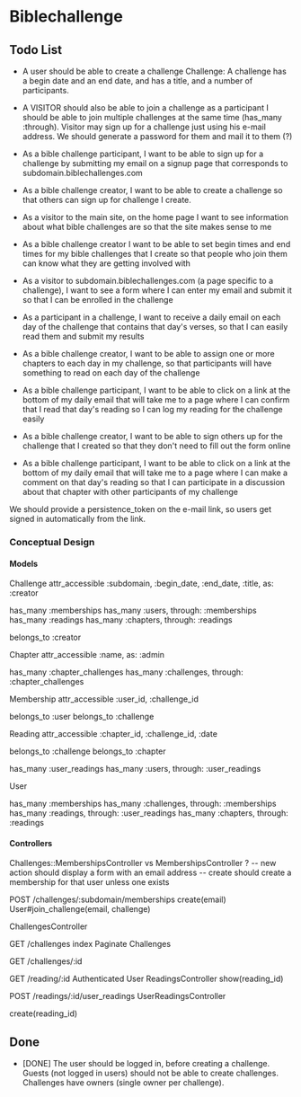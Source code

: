Biblechallenge
==

Todo List
--

- A user should be able to create a challenge
  Challenge: A challenge has a begin date and an end date, and has a
  title, and a number of participants.

- A VISITOR should also be able to join a challenge as a participant
  I should be able to join multiple challenges at the same time
  (has_many :through).
  Visitor may sign up for a challenge just using his e-mail address. We
should generate a password for them and mail it to them (?)
- As a bible challenge participant, I want to be able to sign up for a
  challenge by submitting my email on a signup page that corresponds to
  subdomain.biblechallenges.com

- As a bible challenge creator, I want to be able to create a challenge
  so that others can sign up for challenge I create.

- As a visitor to the main site, on the home page I want to see
  information about what bible challenges are so that the site makes
  sense to me

- As a bible challenge creator I want to be able to set begin times and
  end times for my bible challenges that I create so that people who
  join them can know what they are getting involved with

- As a visitor to subdomain.biblechallenges.com (a page specific to a
  challenge), I want to see a form where I can enter my email and submit
  it so that I can be enrolled in the challenge

- As a participant in a challenge, I want to receive a daily email on
  each day of the challenge that contains that day's verses, so that I
  can easily read them and submit my results

- As a bible challenge creator, I want to be able to assign one or more
  chapters to each day in my challenge, so that participants will have
  something to read on each day of the challenge

- As a bible challenge participant, I want to be able to click on a link
  at the bottom of my daily email that will take me to a page where I
  can confirm that I read that day's reading so I can log my reading for
  the challenge easily

- As a bible challenge creator, I want to be able to sign others up for
  the challenge that I created so that they don't need to fill out the
  form online

- As a bible challenge participant, I want to be able to click on a link
  at the bottom of my daily email that will take me to a page where I
  can make a comment on that day's reading so that I can participate in a
  discussion about that chapter with other participants of my challenge

We should provide a persistence_token on the e-mail link, so users
get signed in automatically from the link.




### Conceptual Design

#### Models

Challenge
  attr_accessible :subdomain, :begin_date, :end_date, :title, as:
:creator

  has_many   :memberships
  has_many   :users, through: :memberships
  has_many   :readings
  has_many   :chapters, through: :readings

  belongs_to :creator

Chapter
  attr_accessible :name, as: :admin

  has_many :chapter_challenges
  has_many :challenges, through: :chapter_challenges

Membership
  attr_accessible :user_id, :challenge_id

  belongs_to :user
  belongs_to :challenge

Reading
  attr_accessible :chapter_id, :challenge_id, :date

  belongs_to :challenge
  belongs_to :chapter

  has_many :user_readings
  has_many :users, through: :user_readings

User

  has_many :memberships
  has_many :challenges, through: :memberships
  has_many :readings, through: :user_readings
  has_many :chapters, through: :readings


#### Controllers

Challenges::MembershipsController
vs 
MembershipsController   ?
-- new action should display a form with an email address
-- create should create a membership for that user unless one exists



POST  /challenges/:subdomain/memberships
create(email) 
User#join_challenge(email, challenge)


ChallengesController

GET /challenges
index
Paginate Challenges

GET /challenges/:id

GET /reading/:id
Authenticated User
ReadingsController
show(reading_id)

POST /readings/:id/user_readings
UserReadingsController

create(reading_id)

Done
--

- [DONE] The user should be logged in, before creating a challenge.
  Guests (not logged in users) should not be able to create challenges.
  Challenges have owners (single owner per challenge).

